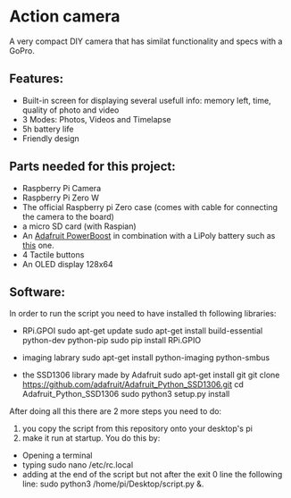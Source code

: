 # Action camera
A very compact DIY camera that has similat functionality and specs with a GoPro.

## Features:
* Built-in screen for displaying several usefull info: memory left, time, quality of photo and video
* 3 Modes: Photos, Videos and Timelapse
* 5h battery life
* Friendly design

## Parts needed for this project:
* Raspberry Pi Camera
* Raspberry Pi Zero W
* The official Raspberry pi Zero case (comes with cable for connecting the camera to the board)
* a micro SD card (with Raspian)
* An [Adafruit PowerBoost](https://www.adafruit.com/product/1944) in combination with a LiPoly battery such as [this](https://www.adafruit.com/product/258) one.
* 4 Tactile buttons
* An OLED display 128x64

## Software:
In order to run the script you need to have installed th following libraries:
* RPi.GPOI
sudo apt-get update
sudo apt-get install build-essential python-dev python-pip
sudo pip install RPi.GPIO

* imaging labrary
sudo apt-get install python-imaging python-smbus

* the SSD1306 library made by Adafruit
sudo apt-get install git
git clone https://github.com/adafruit/Adafruit_Python_SSD1306.git
cd Adafruit_Python_SSD1306
sudo python3 setup.py install

After doing all this there are 2 more steps you need to do:
1) you copy the script from this repository onto your desktop's pi 
2) make it run at startup. You do this by:
* Opening a terminal
* typing sudo nano /etc/rc.local
* adding at the end of the script but not after the exit 0 line the following line: sudo python3 /home/pi/Desktop/script.py &.
